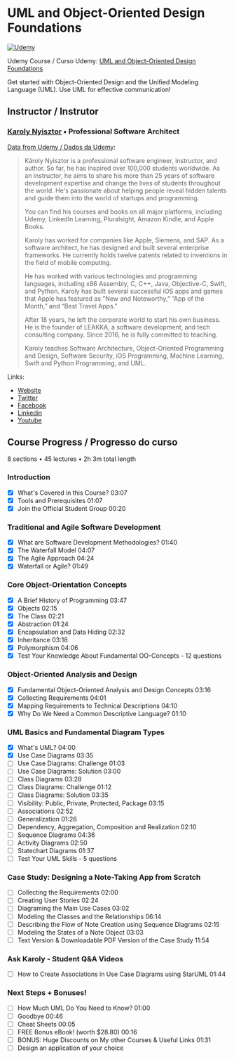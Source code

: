 <!-- markdownlint-disable MD026 -->
# UML and Object-Oriented Design Foundations

[![Udemy](https://www.udemy.com/staticx/udemy/images/v7/logo-udemy.png)](https://www.udemy.com/)

Udemy Course / Curso Udemy: [UML and Object-Oriented Design Foundations](https://www.udemy.com/course/uml-and-object-oriented-design-foundations/)

Get started with Object-Oriented Design and the Unified Modeling Language (UML). Use UML for effective communication!

## Instructor / Instrutor

### [Karoly Nyisztor](https://www.udemy.com/user/karolynyisztor/) • Professional Software Architect

[Data from Udemy / Dados da Udemy](https://www.udemy.com/course/uml-and-object-oriented-design-foundations/#instructor-1):

> Károly Nyisztor is a professional software engineer, instructor, and author. So far, he has inspired over 100,000 students worldwide.
As an instructor, he aims to share his more than 25 years of software development expertise and change the lives of students throughout the world. He's passionate about helping people reveal hidden talents and guide them into the world of startups and programming.
>
> You can find his courses and books on all major platforms, including Udemy, LinkedIn Learning, Pluralsight, Amazon Kindle, and Apple Books.
>
> Karoly has worked for companies like Apple, Siemens, and SAP. As a software architect, he has designed and built several enterprise frameworks. He currently holds twelve patents related to inventions in the field of mobile computing.
>
> He has worked with various technologies and programming languages, including x86 Assembly, C, C++, Java, Objective-C, Swift, and Python. Karoly has built several successful iOS apps and games that Apple has featured as ”New and Noteworthy,” ”App of the Month,” and “Best Travel Apps.”
>
> After 18 years, he left the corporate world to start his own business. He is the founder of LEAKKA, a software development, and tech consulting company. Since 2016, he is fully committed to teaching.
>
> Karoly teaches Software Architecture, Object-Oriented Programming and Design, Software Security, iOS Programming, Machine Learning, Swift and Python Programming, and UML.

Links:

- [Website](https://leakka.com/)
- [Twitter](https://twitter.com/knyisztor)
- [Facebook](https://web.facebook.com/groups/udemytraining/)
- [Linkedin](https://www.linkedin.com/in/nykaroly/)
- [Youtube](https://www.youtube.com/c/swiftprogrammingtutorials)

<!-- 
## certificado

[![certificado udemy](images/uc-)](http://ude.my/uc-) -->

## Course Progress / Progresso do curso

8 sections • 45 lectures • 2h 3m total length

### Introduction

- [x] What's Covered in this Course? 03:07
- [x] Tools and Prerequisites 01:07
- [x] Join the Official Student Group 00:20

### Traditional and Agile Software Development

- [x] What are Software Development Methodologies? 01:40
- [x] The Waterfall Model 04:07
- [x] The Agile Approach 04:24
- [x] Waterfall or Agile? 01:49

### Core Object-Orientation Concepts

- [x] A Brief History of Programming 03:47
- [x] Objects 02:15
- [x] The Class 02:21
- [x] Abstraction 01:24
- [x] Encapsulation and Data Hiding 02:32
- [x] Inheritance 03:18
- [x] Polymorphism 04:06
- [x] Test Your Knowledge About Fundamental OO-Concepts - 12 questions

### Object-Oriented Analysis and Design

- [x] Fundamental Object-Oriented Analysis and Design Concepts 03:16
- [x] Collecting Requirements 04:01
- [x] Mapping Requirements to Technical Descriptions 04:10
- [x] Why Do We Need a Common Descriptive Language? 01:10

### UML Basics and Fundamental Diagram Types

- [x] What's UML? 04:00
- [x] Use Case Diagrams 03:35
- [ ] Use Case Diagrams: Challenge 01:03
- [ ] Use Case Diagrams: Solution 03:00
- [ ] Class Diagrams 03:28
- [ ] Class Diagrams: Challenge 01:12
- [ ] Class Diagrams: Solution 03:35
- [ ] Visibility: Public, Private, Protected, Package 03:15
- [ ] Associations 02:52
- [ ] Generalization 01:26
- [ ] Dependency, Aggregation, Composition and Realization 02:10
- [ ] Sequence Diagrams 04:36
- [ ] Activity Diagrams 02:50
- [ ] Statechart Diagrams 01:37
- [ ] Test Your UML Skills - 5 questions

### Case Study: Designing a Note-Taking App from Scratch

- [ ] Collecting the Requirements 02:00
- [ ] Creating User Stories 02:24
- [ ] Diagraming the Main Use Cases 03:02
- [ ] Modeling the Classes and the Relationships 06:14
- [ ] Describing the Flow of Note Creation using Sequence Diagrams 02:15
- [ ] Modeling the States of a Note Object 03:03
- [ ] Text Version & Downloadable PDF Version of the Case Study 11:54

### Ask Karoly - Student Q&A Videos

- [ ] How to Create Associations in Use Case Diagrams using StarUML 01:44

### Next Steps + Bonuses!

- [ ] How Much UML Do You Need to Know? 01:00
- [ ] Goodbye 00:46
- [ ] Cheat Sheets 00:05
- [ ] FREE Bonus eBook! (worth $28.80) 00:16
- [ ] BONUS: Huge Discounts on My other Courses & Useful Links 01:31
- [ ] Design an application of your choice
